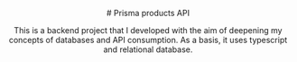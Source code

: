 <p align="center">
# Prisma products API
</p>

<p align="center">
This is a backend project that I developed with the aim of deepening my concepts of databases and API consumption. As a basis, it uses typescript and relational database.
</p>